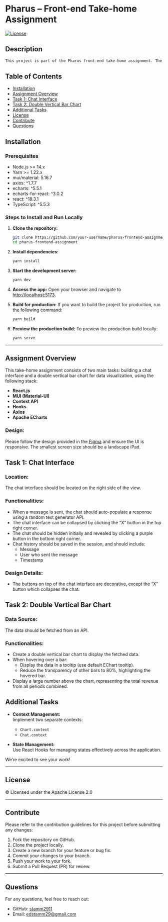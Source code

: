 # Pharus – Front-end Take-home Assignment

[![License](https://img.shields.io/badge/License-Apache%202.0-blue.svg)](https://opensource.org/licenses/Apache-2.0)

## Description

```md
This project is part of the Pharus front-end take-home assignment. The task involves building a chat interface and a data visualization chart using React.js, Material-UI, Context API, Axios, and Apache ECharts. This README will guide you through the installation process and provide an overview of the project structure and functionality.
```

## Table of Contents

- [Installation](#installation)
- [Assignment Overview](#assignment-overview)
- [Task 1: Chat Interface](#task-1-chat-interface)
- [Task 2: Double Vertical Bar Chart](#task-2-double-vertical-bar-chart)
- [Additional Tasks](#additional-tasks)
- [License](#license)
- [Contribute](#contribute)
- [Questions](#questions)

## Installation

### Prerequisites

- Node.js >= 14.x
- Yarn >= 1.22.x
- mui/material: 5.16.7
- axios: ^1.7.7
- echarts: ^5.5.1
- echarts-for-react: ^3.0.2
- react: ^18.3.1
- TypeScript: ^5.5.3

### Steps to Install and Run Locally

1. **Clone the repository:**

   ```bash
   git clone https://github.com/your-username/pharus-frontend-assignment.git
   cd pharus-frontend-assignment
   ```

2. **Install dependencies:**

   ```bash
   yarn install
   ```

3. **Start the development server:**

   ```bash
   yarn dev
   ```

4. **Access the app:**
   Open your browser and navigate to [http://localhost:5173](http://localhost:5173).

5. **Build for production:**
   If you want to build the project for production, run the following command:

   ```bash
   yarn build
   ```

6. **Preview the production build:**
   To preview the production build locally:
   ```bash
   yarn serve
   ```

---

## Assignment Overview

This take-home assignment consists of two main tasks: building a chat interface and a double vertical bar chart for data visualization, using the following stack:

- **React.js**
- **MUI (Material-UI)**
- **Context API**
- **Hooks**
- **Axios**
- **Apache ECharts**

### Design:

Please follow the design provided in the [Figma](https://www.figma.com/design/YVjXH0HdWwnBlXv9mPw9zr/Pharus---Front-End-take-home-assignment?node-id=0-1&node-type=canvas&t=jLJMey0jOisCweC9-0) and ensure the UI is responsive. The smallest screen size should be a landscape iPad.

## Task 1: Chat Interface

### Location:

The chat interface should be located on the right side of the view.

### Functionalities:

- When a message is sent, the chat should auto-populate a response using a random text generator API.
- The chat interface can be collapsed by clicking the “X” button in the top right corner.
- The chat should be hidden initially and revealed by clicking a purple button in the bottom right corner.
- Chat history should be saved in the session, and should include:
  - Message
  - User who sent the message
  - Timestamp

### Design Details:

- The buttons on top of the chat interface are decorative, except the “X” button which collapses the chat.

## Task 2: Double Vertical Bar Chart

### Data Source:

The data should be fetched from an API.

### Functionalities:

- Create a double vertical bar chart to display the fetched data.
- When hovering over a bar:
  - Display the data in a tooltip (use default EChart tooltip).
  - Reduce the transparency of other bars to 80%, highlighting the hovered bar.
- Display a large number above the chart, representing the total revenue from all periods combined.

## Additional Tasks

- **Context Management:**  
  Implement two separate contexts:

  - `Chart.context`
  - `Chat.context`

- **State Management:**  
  Use React Hooks for managing states effectively across the application.

We’re excited to see your work!

---

## License

© Licensed under the Apache License 2.0

---

## Contribute

Please refer to the contribution guidelines for this project before submitting any changes:

1. Fork the repository on GitHub.
2. Clone the project locally.
3. Create a new branch for your feature or bug fix.
4. Commit your changes to your branch.
5. Push your work to your fork.
6. Submit a Pull Request (PR) for review.

---

## Questions

For any questions, feel free to reach out:

- GitHub: [stamm2911](https://github.com/stamm2911)
- Email: edstamm29@gmail.com
